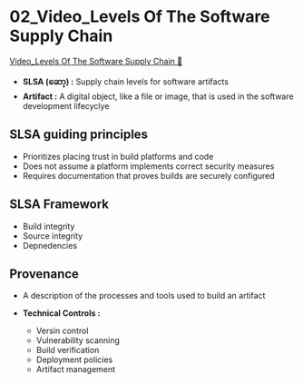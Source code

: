 # 02_Video_Levels Of The Software Supply Chain

[Video_Levels Of The Software Supply Chain &#128279;](https://www.coursera.org/learn/introduction-to-security-principles-in-cloud-computing/lecture/lTCPs/levels-of-the-software-supply-chain)

- **SLSA (ဆော့) :** Supply chain levels for software artifacts
- **Artifact :** A digital object, like a file or image, that is used in the software development lifecyclye

## SLSA guiding principles

- Prioritizes placing trust in build platforms and code
- Does not assume a platform implements correct security measures
- Requires documentation that proves builds are securely configured

## SLSA Framework

- Build integrity
- Source integrity
- Depnedencies

## Provenance

- A description of the processes and tools used to build an artifact

- **Technical Controls :**
  - Versin control
  - Vulnerability scanning
  - Build verification
  - Deployment policies
  - Artifact management
